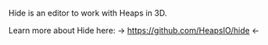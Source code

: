 Hide is an editor to work with Heaps in 3D.

Learn more about Hide here: -> https://github.com/HeapsIO/hide <- 